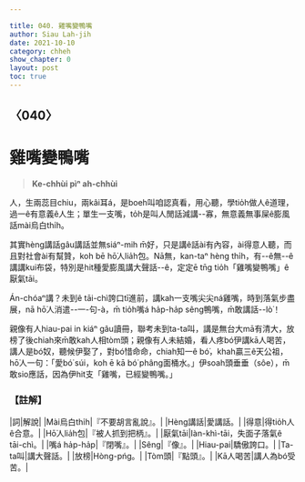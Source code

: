 ```yaml
---

title: 040. 雞嘴變鴨嘴
author: Siau Lah-jih
date: 2021-10-10
category: chheh
show_chapter: 0
layout: post
toc: true
---
```

  
## 〈040〉
# 雞嘴變鴨嘴
>**Ke-chhùi pìⁿ ah-chhùi**
  
人，生兩蕊目chiu，兩kâi耳á，是boeh叫咱認真看，用心聽，學tio̍h做人ê道理，過一ê有意義ê人生；單生一支嘴，to̍h是叫人閒話減講--寡，無意義無事屎ê膨風話mài烏白thi̍h。

其實hèng講話gâu講話並無siáⁿ-mih m̄好，只是講ê話ài有內容，ài得意人聽，而且對社會ài有幫贊，koh bē hō͘人lia̍h包。Nā無，kan-taⁿ hèng thi̍h，有--ê無--ê講講kui布袋，特別是hit種愛膨風講大聲話--ê，定定ē tn̄g tio̍h「雞嘴變鴨嘴」ê厭氣tāi。

Án-chóaⁿ講？未到ê tāi-chì誇口tī進前，講kah一支嘴尖尖ná雞嘴，時到落氣步盡展，nā hō͘人消遣--一-句-à，m̄ tio̍h嘴á ha̍p-ha̍p sêng鴨嘴，m̄敢講話--lò͘！

親像有人hiau-pai in kiáⁿ gâu讀冊，聯考未到ta-ta叫，講是無台大mā有清大，放榜了後chiah來m̄敢kah人相tòm頭；親像有人未結婚，看人疼bó͘伊講kā人喝苦，講人是bó͘奴，聽候伊娶了，對bó͘惜命命，chiah知一ê bó͘，khah贏三ê天公祖，hō͘人一句：「愛bó͘ súi，koh ē kā bó͘ phâng面桶水。」伊soah頭垂垂（sôe），m̄敢sio應話，因為伊hit支「雞嘴，已經變鴨嘴。」



### 【註解】

|詞|解說|
|Mài烏白thi̍h|『不要胡言亂說』。|
|Hèng講話|愛講話。|
|得意|得tio̍h人ê合意。|
|Hō͘人lia̍h包|『被人抓到把柄』。|
|厭氣tāi|Iàn-khì-tāi，失面子落氣ê tāi-chì。|
|嘴á ha̍p-ha̍p|『閉嘴』。|
|Sêng|『像』。|
|Hiau-pai|驕傲誇口。|
|Ta-ta叫|講大聲話。|
|放榜|Hòng-pńg。|
|Tòm頭|『點頭』。|
|Kā人喝苦|講人為bó͘受苦。|


